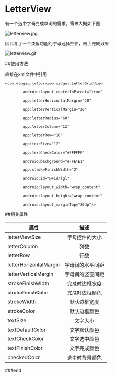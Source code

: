 # LetterView



有一个选中字母完成单词的需求，需求大概如下图

![letterview.jpg](https://github.com/dengzq/LetterView/blob/master/image/letterview.jpg)


因此写了一个类似功能的字母选择控件，贴上完成效果

![letterview.gif](https://github.com/dengzq/LetterView/blob/master/image/letterView.gif)


##使用方法

直接在xml文件中引用



```
<com.dengzq.letterview.widget.LetterGridView

        android:layout_centerInParent="true"

        app:letterHorizontalMargin="20"

        app:letterVerticalMargin="20"

        app:letterRadius="60"

        app:letterColumn="12"

        app:letterRow="10"

        app:textSize="12"

        app:textCheckColor="#FFFFFF"

        android:background="#FFE4E1"

        app:strokeFinishWidth="2"

        android:id="@+id/lgl"

        android:layout_width="wrap_content"

        android:layout_height="wrap_content"

        android:layout_marginTop="30dp"/>
```

##相关属性


| 属性    | 描述    |
|--------|:--------:|
|     letterViewSize   |   字母控件的大小     |
|     letterColumn   |   列数     |
|     letterRow   |   行数     |
|     letterHorizontalMargin   |   字母间的水平间距     |
|     letterVerticalMargin   |   字母间的竖直间距     |
|     strokeFinishWidth   |   完成时边框宽度     |
|     strokeFinishColor   |   完成时边框颜色    |
|     strokeWidth   |   默认边框宽度    |
|     strokeColor   |   默认边框颜色    |
|     textSize   |   文字大小    |
|     textDefaultColor   |   文字默认颜色    |
|     textCheckColor   |   文字选中颜色    |
|     textFinishColor   |   文字完成颜色    |
|     checkedColor   |   选中时背景颜色    |

###end
